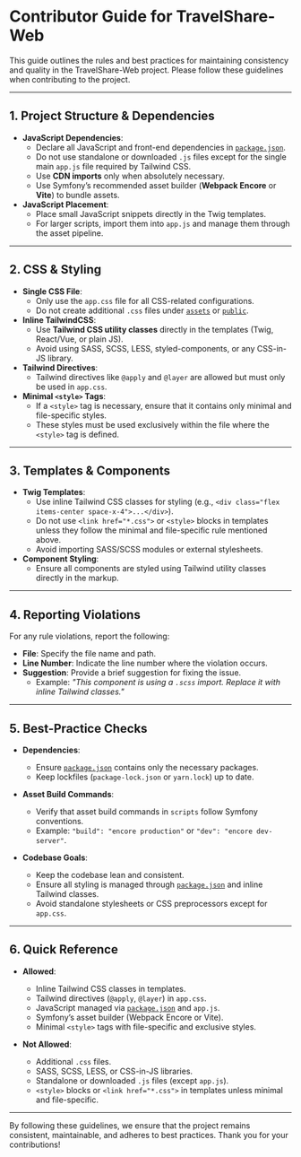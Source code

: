 # Contributor Guide for TravelShare-Web

This guide outlines the rules and best practices for maintaining consistency and quality in the TravelShare-Web project. Please follow these guidelines when contributing to the project.

---

## 1. **Project Structure & Dependencies**

- **JavaScript Dependencies**:
  - Declare all JavaScript and front-end dependencies in [`package.json`](package.json ).
  - Do not use standalone or downloaded `.js` files except for the single main `app.js` file required by Tailwind CSS.
  - Use **CDN imports** only when absolutely necessary.
  - Use Symfony’s recommended asset builder (**Webpack Encore** or **Vite**) to bundle assets.
- **JavaScript Placement**:
  - Place small JavaScript snippets directly in the Twig templates.
  - For larger scripts, import them into `app.js` and manage them through the asset pipeline.

---

## 2. **CSS & Styling**

- **Single CSS File**:
  - Only use the `app.css` file for all CSS-related configurations.
  - Do not create additional `.css` files under [`assets`](assets ) or [`public`](public ).
- **Inline TailwindCSS**:
  - Use **Tailwind CSS utility classes** directly in the templates (Twig, React/Vue, or plain JS).
  - Avoid using SASS, SCSS, LESS, styled-components, or any CSS-in-JS library.
- **Tailwind Directives**:
  - Tailwind directives like `@apply` and `@layer` are allowed but must only be used in `app.css`.
- **Minimal `<style>` Tags**:
  - If a `<style>` tag is necessary, ensure that it contains only minimal and file-specific styles.
  - These styles must be used exclusively within the file where the `<style>` tag is defined.

---

## 3. **Templates & Components**

- **Twig Templates**:
  - Use inline Tailwind CSS classes for styling (e.g., `<div class="flex items-center space-x-4">...</div>`).
  - Do not use `<link href="*.css">` or `<style>` blocks in templates unless they follow the minimal and file-specific rule mentioned above.
  - Avoid importing SASS/SCSS modules or external stylesheets.
- **Component Styling**:
  - Ensure all components are styled using Tailwind utility classes directly in the markup.

---

## 4. **Reporting Violations**

For any rule violations, report the following:

- **File**: Specify the file name and path.
- **Line Number**: Indicate the line number where the violation occurs.
- **Suggestion**: Provide a brief suggestion for fixing the issue.
  - Example: *"This component is using a `.scss` import. Replace it with inline Tailwind classes."*

---

## 5. **Best-Practice Checks**

- **Dependencies**:

  - Ensure [`package.json`](package.json ) contains only the necessary packages.
  - Keep lockfiles (`package-lock.json` or `yarn.lock`) up to date.
- **Asset Build Commands**:
  - Verify that asset build commands in `scripts` follow Symfony conventions.
  - Example: `"build": "encore production"` or `"dev": "encore dev-server"`.
- **Codebase Goals**:
  - Keep the codebase lean and consistent.
  - Ensure all styling is managed through [`package.json`](package.json ) and inline Tailwind classes.
  - Avoid standalone stylesheets or CSS preprocessors except for `app.css`.

---

## 6. **Quick Reference**

- **Allowed**:

  - Inline Tailwind CSS classes in templates.
  - Tailwind directives (`@apply`, `@layer`) in `app.css`.
  - JavaScript managed via [`package.json`](package.json ) and `app.js`.
  - Symfony’s asset builder (Webpack Encore or Vite).
  - Minimal `<style>` tags with file-specific and exclusive styles.
- **Not Allowed**:
  - Additional `.css` files.
  - SASS, SCSS, LESS, or CSS-in-JS libraries.
  - Standalone or downloaded `.js` files (except `app.js`).
  - `<style>` blocks or `<link href="*.css">` in templates unless minimal and file-specific.

---

By following these guidelines, we ensure that the project remains consistent, maintainable, and adheres to best practices. Thank you for your contributions!
